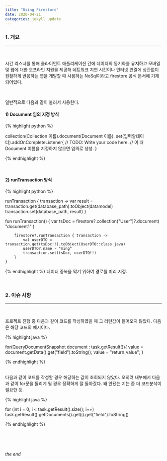 ```yaml
---
title: "Using Firestore"
date: 2020-04-21
categories: jekyll update
---
```


### 1. 개요

<hr>
<br>

시간 리스너를 통해 클라이언트 애플리케이션 간에 데이터의 동기화를 유지하고 모바일 및 웹에 대한 오프라인 지원을 제공해 네트워크 
지연 시간이나 인터넷 연결에 상관없이 원활하게 반응하는 앱을 개발할 때 사용하는 NoSql이라고 firestore 공식 문서에 기재되어있다.

<br>

일반적으로 다음과 같이 불러서 사용한다.
<br>

#### 1) Document 임의 지정 방식

{% highlight python %}

collection(Collection 이름).document(Document 이름).
set(입력할데이터).addOnCompleteListener{
// TODO: Write your code here.
// 이 때 Document 이름을 지정하지 않으면 임의로 생성.
}

{% endhighlight %}

<br>

#### 2) runTransaction 방식

{% highlight python %}

runTransaction {
  transaction ->
    var result = transaction.get(database_path).toObject(datamodel)
    transaction.set(database_path, result)
}

fun runTransaction() {
        var tsDoc = firestore?.collection("User")?.document(
            "document1"
        )

        firestore?.runTransaction { transaction ->
            val userDTO = transaction.get(tsDoc!!).toObject(UserDTO::class.java)
            userDTO?.name - "ming"
            transaction.set(tsDoc, userDTO!!)
        }
    }

{% endhighlight %}
데이터 중복을 막기 위하여 경로를 미리 지정.

<br>

### 2. 이슈 사항

<hr>
<br>

프로젝트 진행 중 다음과 같이 코드를 작성하였을 때 그 리턴값이 들어오지 않았다. 다음은 해당 코드의 예시이다.


{% highlight java %}

for(QueryDocumentSnapshot document : task.getResult()){
    value = document.getData().get("field").toString();
    value = "return_value";
}

{% endhighlight %}

<br>
다음과 같이 코드를 작성할 경우 해당하는 값이 조회되지 않았다. 오히려 내부에서 다음과 같이 for문을 돌리게 될 경우 정확하게 잘 돌아갔다. 왜 안됐는 지는 좀 더 코드분석이 필요한 듯.

{% highlight java %}

for (int i = 0; i < task.getResult().size(); i++)
  task.getResult().getDocuments().get(i).get("field").toString()

{% endhighlight %}

<br>
<br>
<br>

_the end_
